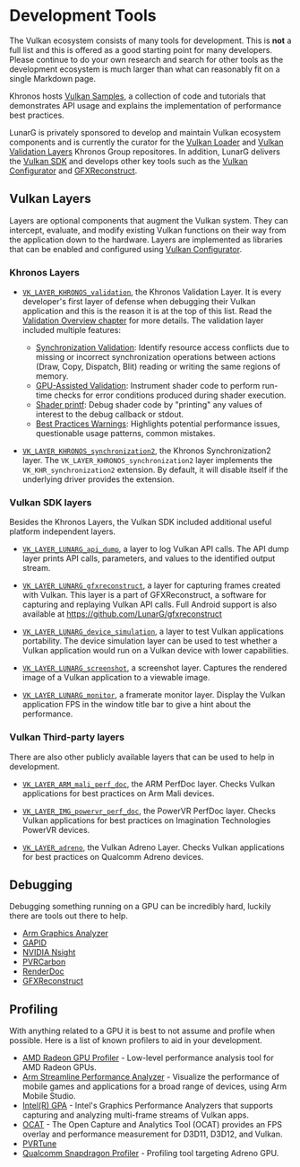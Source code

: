 # Development Tools

The Vulkan ecosystem consists of many tools for development. This is **not** a full list and this is offered as a good starting point for many developers. Please continue to do your own research and search for other tools as the development ecosystem is much larger than what can reasonably fit on a single Markdown page.

Khronos hosts [Vulkan Samples](https://github.com/KhronosGroup/Vulkan-Samples), a collection of code and tutorials that demonstrates API usage and explains the implementation of performance best practices.

LunarG is privately sponsored to develop and maintain Vulkan ecosystem components and is currently the curator for the [Vulkan Loader](https://github.com/KhronosGroup/Vulkan-Loader) and [Vulkan Validation Layers](https://github.com/KhronosGroup/Vulkan-ValidationLayers) Khronos Group repositores. In addition, LunarG delivers the [Vulkan SDK](https://vulkan.lunarg.com/) and develops other key tools such as the [Vulkan Configurator](https://vulkan.lunarg.com/doc/sdk/latest/windows/vkconfig.html) and [GFXReconstruct](https://vulkan.lunarg.com/doc/sdk/latest/windows/capture_tools.html).

## Vulkan Layers

Layers are optional components that augment the Vulkan system. They can intercept, evaluate, and modify existing Vulkan functions on their way from the application down to the hardware. Layers are implemented as libraries that can be enabled and configured using [Vulkan Configurator](https://vulkan.lunarg.com/doc/sdk/latest/windows/vkconfig.html).

### Khronos Layers

- [`VK_LAYER_KHRONOS_validation`](./validation_overview.md#khronos-validation-layer), the Khronos Validation Layer.
It is every developer's first layer of defense when debugging their Vulkan application and this is the reason it is at the top of this list. Read the [Validation Overview chapter](./validation_overview.md) for more details.
The validation layer included multiple features:
  - [Synchronization Validation](https://vulkan.lunarg.com/doc/sdk/latest/windows/synchronization_usage.html): Identify resource access conflicts due to missing or incorrect synchronization operations between actions (Draw, Copy, Dispatch, Blit) reading or writing the same regions of memory.
  - [GPU-Assisted Validation](https://vulkan.lunarg.com/doc/sdk/latest/windows/gpu_validation.html): Instrument shader code to perform run-time checks for error conditions produced during shader execution.
  - [Shader printf](https://vulkan.lunarg.com/doc/sdk/latest/windows/debug_printf.html): Debug shader code by "printing" any values of interest to the debug callback or stdout.
  - [Best Practices Warnings](https://vulkan.lunarg.com/doc/sdk/latest/windows/best_practices.html): Highlights potential performance issues, questionable usage patterns, common mistakes.

- [`VK_LAYER_KHRONOS_synchronization2`](https://vulkan.lunarg.com/doc/view/latest/windows/synchronization2_layer.html), the Khronos Synchronization2 layer.
The `VK_LAYER_KHRONOS_synchronization2` layer implements the `VK_KHR_synchronization2` extension. By default, it will disable itself if the underlying driver provides the extension.

### Vulkan SDK layers

Besides the Khronos Layers, the Vulkan SDK included additional useful platform independent layers.

- [`VK_LAYER_LUNARG_api_dump`](https://vulkan.lunarg.com/doc/sdk/latest/windows/api_dump_layer.html), a layer to log Vulkan API calls.
The API dump layer prints API calls, parameters, and values to the identified output stream.

- [`VK_LAYER_LUNARG_gfxreconstruct`](https://vulkan.lunarg.com/doc/sdk/latest/windows/capture_tools.html), a layer for capturing frames created with Vulkan.
This layer is a part of GFXReconstruct, a software for capturing and replaying Vulkan API calls. Full Android support is also available at <https://github.com/LunarG/gfxreconstruct>

- [`VK_LAYER_LUNARG_device_simulation`](https://vulkan.lunarg.com/doc/sdk/latest/windows/device_simulation_layer.html), a layer to test Vulkan applications portability.
The device simulation layer can be used to test whether a Vulkan application would run on a Vulkan device with lower capabilities.

- [`VK_LAYER_LUNARG_screenshot`](https://vulkan.lunarg.com/doc/sdk/latest/windows/screenshot_layer.html), a screenshot layer.
Captures the rendered image of a Vulkan application to a viewable image.

- [`VK_LAYER_LUNARG_monitor`](https://vulkan.lunarg.com/doc/sdk/latest/windows/monitor_layer.html), a framerate monitor layer.
Display the Vulkan application FPS in the window title bar to give a hint about the performance.

### Vulkan Third-party layers

There are also other publicly available layers that can be used to help in development.

- [`VK_LAYER_ARM_mali_perf_doc`](https://github.com/ARM-software/perfdoc), the ARM PerfDoc layer.
Checks Vulkan applications for best practices on Arm Mali devices.

- [`VK_LAYER_IMG_powervr_perf_doc`](https://github.com/powervr-graphics/perfdoc), the PowerVR PerfDoc layer.
Checks Vulkan applications for best practices on Imagination Technologies PowerVR devices.

- [`VK_LAYER_adreno`](https://developer.qualcomm.com/software/adreno-gpu-sdk/tools), the Vulkan Adreno Layer.
Checks Vulkan applications for best practices on Qualcomm Adreno devices.

## Debugging

Debugging something running on a GPU can be incredibly hard, luckily there are tools out there to help.

- [Arm Graphics Analyzer](https://developer.arm.com/tools-and-software/graphics-and-gaming/arm-mobile-studio/components/graphics-analyzer)
- [GAPID](https://github.com/google/gapid)
- [NVIDIA Nsight](https://developer.nvidia.com/nsight-graphics)
- [PVRCarbon](https://developer.imaginationtech.com)
- [RenderDoc](https://renderdoc.org/)
- [GFXReconstruct](https://vulkan.lunarg.com/doc/sdk/latest/windows/capture_tools.html)

## Profiling

With anything related to a GPU it is best to not assume and profile when possible. Here is a list of known profilers to aid in your development.

- [AMD Radeon GPU Profiler](https://gpuopen.com/rgp/) - Low-level performance analysis tool for AMD Radeon GPUs.
- [Arm Streamline Performance Analyzer](https://developer.arm.com/tools-and-software/graphics-and-gaming/arm-mobile-studio/components/streamline-performance-analyzer) - Visualize the performance of mobile games and applications for a broad range of devices, using Arm Mobile Studio.
- [Intel(R) GPA](https://software.intel.com/content/www/us/en/develop/tools/graphics-performance-analyzers.html) - Intel's Graphics Performance Analyzers that supports capturing and analyzing multi-frame streams of Vulkan apps.
- [OCAT](https://github.com/GPUOpen-Tools/OCAT) - The Open Capture and Analytics Tool (OCAT) provides an FPS overlay and performance measurement for D3D11, D3D12, and Vulkan.
- [PVRTune](https://developer.imaginationtech.com)
- [Qualcomm Snapdragon Profiler](https://developer.qualcomm.com/software/snapdragon-profiler) - Profiling tool targeting Adreno GPU.
